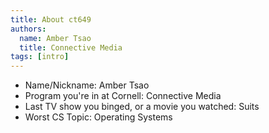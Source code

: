 ```yaml
---
title: About ct649
authors:
  name: Amber Tsao
  title: Connective Media
tags: [intro]
---
```


- Name/Nickname: Amber Tsao
- Program you're in at Cornell: Connective Media
- Last TV show you binged, or a movie you watched: Suits
- Worst CS Topic: Operating Systems